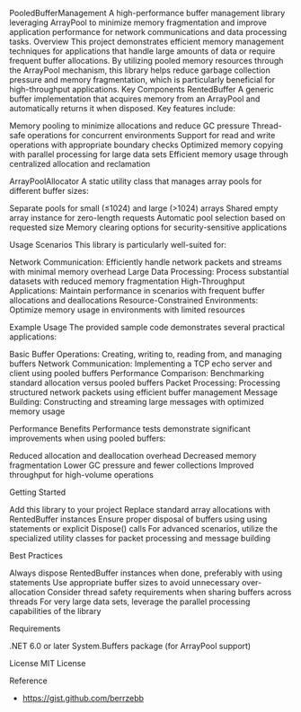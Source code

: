 PooledBufferManagement
A high-performance buffer management library leveraging ArrayPool to minimize memory fragmentation and improve application performance for network communications and data processing tasks.
Overview
This project demonstrates efficient memory management techniques for applications that handle large amounts of data or require frequent buffer allocations. By utilizing pooled memory resources through the ArrayPool mechanism, this library helps reduce garbage collection pressure and memory fragmentation, which is particularly beneficial for high-throughput applications.
Key Components
RentedBuffer<T>
A generic buffer implementation that acquires memory from an ArrayPool and automatically returns it when disposed. Key features include:

Memory pooling to minimize allocations and reduce GC pressure
Thread-safe operations for concurrent environments
Support for read and write operations with appropriate boundary checks
Optimized memory copying with parallel processing for large data sets
Efficient memory usage through centralized allocation and reclamation

ArrayPoolAllocator<T>
A static utility class that manages array pools for different buffer sizes:

Separate pools for small (≤1024) and large (>1024) arrays
Shared empty array instance for zero-length requests
Automatic pool selection based on requested size
Memory clearing options for security-sensitive applications

Usage Scenarios
This library is particularly well-suited for:

Network Communication: Efficiently handle network packets and streams with minimal memory overhead
Large Data Processing: Process substantial datasets with reduced memory fragmentation
High-Throughput Applications: Maintain performance in scenarios with frequent buffer allocations and deallocations
Resource-Constrained Environments: Optimize memory usage in environments with limited resources

Example Usage
The provided sample code demonstrates several practical applications:

Basic Buffer Operations: Creating, writing to, reading from, and managing buffers
Network Communication: Implementing a TCP echo server and client using pooled buffers
Performance Comparison: Benchmarking standard allocation versus pooled buffers
Packet Processing: Processing structured network packets using efficient buffer management
Message Building: Constructing and streaming large messages with optimized memory usage

Performance Benefits
Performance tests demonstrate significant improvements when using pooled buffers:

Reduced allocation and deallocation overhead
Decreased memory fragmentation
Lower GC pressure and fewer collections
Improved throughput for high-volume operations

Getting Started

Add this library to your project
Replace standard array allocations with RentedBuffer<T> instances
Ensure proper disposal of buffers using using statements or explicit Dispose() calls
For advanced scenarios, utilize the specialized utility classes for packet processing and message building

Best Practices

Always dispose RentedBuffer<T> instances when done, preferably with using statements
Use appropriate buffer sizes to avoid unnecessary over-allocation
Consider thread safety requirements when sharing buffers across threads
For very large data sets, leverage the parallel processing capabilities of the library

Requirements

.NET 6.0 or later
System.Buffers package (for ArrayPool support)

License
MIT License

Reference
 - https://gist.github.com/berrzebb